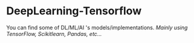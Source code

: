 # DeepLearning-Tensorflow
You can find some of DL/ML/AI 's models/implementations.
*Mainly using TensorFlow, Scikitlearn, Pandas, etc...*
